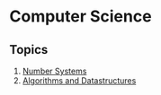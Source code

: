 # Computer Science

## Topics

1. [Number Systems](Basics/Number%20Systems.md)
2. [Algorithms and Datastructures](Algorithms%20and%20Datastructures/Algorithm%20Complexity.ipynb)